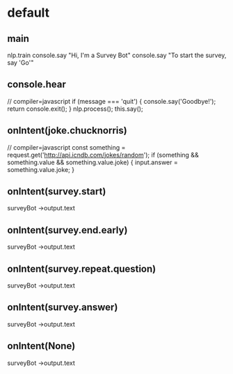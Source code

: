# default

## main
nlp.train
console.say "Hi, I'm a Survey Bot"
console.say "To start the survey, say 'Go'"

## console.hear
// compiler=javascript
if (message === 'quit') {
  console.say('Goodbye!');
  return console.exit();
}
nlp.process();
this.say();

## onIntent(joke.chucknorris)
// compiler=javascript
const something = request.get('http://api.icndb.com/jokes/random');
if (something && something.value && something.value.joke) {
  input.answer = something.value.joke;
}

## onIntent(survey.start)
surveyBot
->output.text

## onIntent(survey.end.early)
surveyBot
->output.text

## onIntent(survey.repeat.question)
surveyBot
->output.text

## onIntent(survey.answer)
surveyBot
->output.text

## onIntent(None)
surveyBot
->output.text
